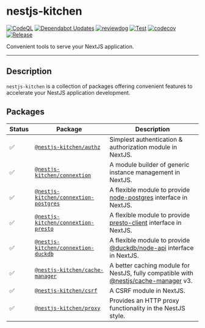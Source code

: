 # nestjs-kitchen

[![CodeQL](https://github.com/yikenman/nestjs-kitchen/actions/workflows/github-code-scanning/codeql/badge.svg)](https://github.com/yikenman/nestjs-kitchen/actions/workflows/github-code-scanning/codeql)
[![Dependabot Updates](https://github.com/yikenman/nestjs-kitchen/actions/workflows/dependabot/dependabot-updates/badge.svg)](https://github.com/yikenman/nestjs-kitchen/actions/workflows/dependabot/dependabot-updates)
[![reviewdog](https://github.com/yikenman/nestjs-kitchen/actions/workflows/lint.yml/badge.svg)](https://github.com/yikenman/nestjs-kitchen/actions/workflows/lint.yml)
[![Test](https://github.com/yikenman/nestjs-kitchen/actions/workflows/test.yml/badge.svg)](https://github.com/yikenman/nestjs-kitchen/actions/workflows/test.yml)
[![codecov](https://codecov.io/gh/yikenman/nestjs-kitchen/graph/badge.svg?token=43EG2T8LKS)](https://codecov.io/gh/yikenman/nestjs-kitchen)
[![Release](https://github.com/yikenman/nestjs-kitchen/actions/workflows/release.yml/badge.svg)](https://github.com/yikenman/nestjs-kitchen/actions/workflows/release.yml)

Convenient tools to serve your NextJS application.

---

## Description

`nestjs-kitchen` is a collection of packages offering convenient features to accelerate your NestJS application development.

## Packages

| Status | Package                                | Description                                                   |
|--------|----------------------------------------|---------------------------------------------------------------|
| ✅     | [`@nestjs-kitchen/authz`](./packages/authz/README.md) | Simplest authentication & authorization module in NextJS.     |
| ✅     | [`@nestjs-kitchen/connextion`](./packages/connextion/README.md) | A module builder of generic instance management in NextJS.   |
| ✅     | [`@nestjs-kitchen/connextion-postgres`](./packages/connextion-postgres/README.md) | A flexible module to provide [node-postgres](https://node-postgres.com/) interface in NextJS.   |
| ✅     | [`@nestjs-kitchen/connextion-presto`](./packages/connextion-presto/README.md) | A flexible module to provide [presto-client](https://www.npmjs.com/package/presto-client) interface in NextJS.   |
| ✅     | [`@nestjs-kitchen/connextion-duckdb`](./packages/connextion-duckdb/README.md) | A flexible module to provide [@duckdb/node-api](https://www.npmjs.com/package/@duckdb/node-api) interface in NextJS.   |
| ✅     | [`@nestjs-kitchen/cache-manager`](./packages/cache-manager/README.md)                | A better caching module for NestJS, fully compatible with [@nestjs/cache-manager](https://www.npmjs.com/package/@nestjs/cache-manager) v3.                    |
| ✅     | [`@nestjs-kitchen/csrf`](./packages/csrf/README.md) | A CSRF module in NextJS.   |
| ✅     | [`@nestjs-kitchen/proxy`](./packages/proxy/README.md) | Provides an HTTP proxy functionality in the NestJS style.   |